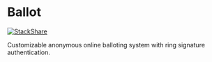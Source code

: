 # Ballot

[![StackShare](https://img.shields.io/badge/tech-stack-0690fa.svg?style=flat)](https://stackshare.io/b1f6c1c4/ballot)

Customizable anonymous online balloting system with ring signature authentication.
